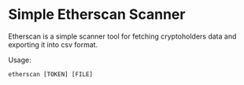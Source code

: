  Simple Etherscan Scanner
 ========================
Etherscan is a simple scanner tool for fetching cryptoholders data and exporting it into csv format.

Usage:
```
etherscan [TOKEN] [FILE]
```
